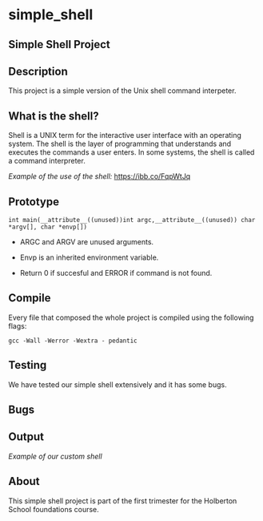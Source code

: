 # simple_shell
## Simple Shell Project

## Description
This project is a simple version of the Unix shell command interpeter.

## What is the shell?
Shell is a UNIX term for the interactive user interface with an operating system. The shell is the layer of programming that understands and executes the commands a user enters. In some systems, the shell is called a command interpreter.

*Example of the use of the shell:*
https://ibb.co/FqpWtJq

## Prototype
`int main(__attribute__((unused))int argc,__attribute__((unused)) char *argv[], char *envp[])`

- ARGC and ARGV are unused arguments.

- Envp is an inherited environment variable.

- Return 0 if succesful and ERROR if command is not found.

## Compile
Every file that composed the whole project is compiled using the following flags:

`gcc -Wall -Werror -Wextra - pedantic`

## Testing

We have tested our simple shell extensively and it has some bugs.

## Bugs


## Output
*Example of our custom shell*

## About
This simple shell project is part of the first trimester for the Holberton School foundations course.
